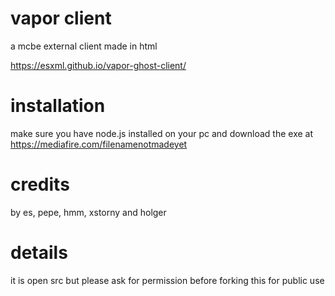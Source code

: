 # vapor client
a mcbe external client made in html

https://esxml.github.io/vapor-ghost-client/

# installation

make sure you have node.js installed on your pc and download the exe at https://mediafire.com/filenamenotmadeyet

# credits

by es, pepe, hmm, xstorny and holger

#  details

it is open src but please ask for permission before forking this for public use
